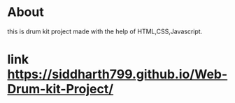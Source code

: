 # About
this is drum kit project made with the help of HTML,CSS,Javascript.

# link https://siddharth799.github.io/Web-Drum-kit-Project/
